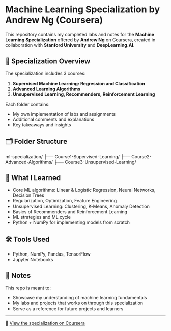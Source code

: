 # Machine Learning Specialization by Andrew Ng (Coursera)

This repository contains my completed labs and notes for the **Machine Learning Specialization** offered by **Andrew Ng** on Coursera, created in collaboration with **Stanford University** and **DeepLearning.AI**.

## 🧠 Specialization Overview

The specialization includes 3 courses:

1. **Supervised Machine Learning: Regression and Classification**
2. **Advanced Learning Algorithms**
3. **Unsupervised Learning, Recommenders, Reinforcement Learning**

Each folder contains:
- My own implementation of labs and assignments
- Additional comments and explanations
- Key takeaways and insights

## 🗂 Folder Structure

ml-specialization/
├── Course1-Supervised-Learning/
├── Course2-Advanced-Algorithms/
├── Course3-Unsupervised-Learning/


## 🚀 What I Learned

- Core ML algorithms: Linear & Logistic Regression, Neural Networks, Decision Trees
- Regularization, Optimization, Feature Engineering
- Unsupervised Learning: Clustering, K-Means, Anomaly Detection
- Basics of Recommenders and Reinforcement Learning
- ML strategies and ML cycle
- Python + NumPy for implementing models from scratch

## 🛠 Tools Used

- Python, NumPy, Pandas, TensorFlow
- Jupyter Notebooks

## 📌 Notes

This repo is meant to:
- Showcase my understanding of machine learning fundamentals
- My labs and projects that works on through this specialization
- Serve as a reference for future projects and learners

---

🔗 [View the specialization on Coursera](https://www.coursera.org/specializations/machine-learning-introduction)